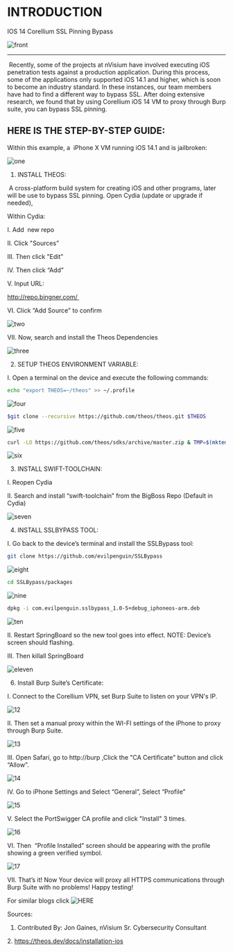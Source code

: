 
# INTRODUCTION

IOS 14 Corellium SSL Pinning Bypass

![front](https://github.com/ElizaKeffeler/blog/blob/main/IOS%20Bypassing%20/img/ssl-bog%202.jpg)

-----------------------------------------------

 Recently, some of the projects at nVisium have involved executing iOS penetration tests against a production application. 
During this process, some of the applications only supported iOS 14.1 and higher, which is soon to become an industry standard. 
In these instances, our team members have had to find a different way to bypass SSL. After doing extensive research, we found 
that by using Corellium iOS 14 VM to proxy through Burp suite, you can bypass SSL pinning. 


## HERE IS THE STEP-BY-STEP GUIDE:


Within this example, a  iPhone X VM running iOS 14.1 and is jailbroken: 

![one](https://github.com/ElizaKeffeler/blog/blob/main/IOS%20Bypassing%20/img/IMAGE1.png)

1. INSTALL THEOS:  

 A cross-platform build system for creating iOS and other programs, later will be use to bypass SSL pinning.
 Open Cydia (update or upgrade if needed), 


Within Cydia:

  I. Add  new repo

  II. Click "Sources”

  III. Then click "Edit”

  IV. Then click “Add” 

  V. Input URL:

  http://repo.bingner.com/ 
 
  VI. Click “Add Source” to confirm

![two](https://github.com/ElizaKeffeler/blog/blob/main/IOS%20Bypassing%20/img/IMAGE2.png)



VII. Now, search and install the Theos Dependencies 


![three](https://github.com/ElizaKeffeler/blog/blob/main/IOS%20Bypassing%20/img/IMAGE3.png)



2. SETUP THEOS ENVIRONMENT VARIABLE: 

 I. Open a terminal on the device and execute the following commands:

 ```bash
 echo "export THEOS=~/theos" >> ~/.profile
 ```

![four](https://github.com/ElizaKeffeler/blog/blob/main/IOS%20Bypassing%20/img/IMAGE4.png)

 ```bash
 $git clone --recursive https://github.com/theos/theos.git $THEOS
 ```

![five](https://github.com/ElizaKeffeler/blog/blob/main/IOS%20Bypassing%20/img/IMAGE5.png)

 ```bash
 curl -LO https://github.com/theos/sdks/archive/master.zip & TMP=$(mktemp -d) & unzip master.zip -d $TMP & mv $TMP/sdks-master/*.sdk $THEOS/sdks & rm -r   master.zip $TMP
 ```
![six](https://github.com/ElizaKeffeler/blog/blob/main/IOS%20Bypassing%20/img/IMAGE6.png)


3. INSTALL SWIFT-TOOLCHAIN:

  I. Reopen Cydia

  II. Search and install “swift-toolchain” from the BigBoss Repo (Default in Cydia)

![seven](https://github.com/ElizaKeffeler/blog/blob/main/IOS%20Bypassing%20/img/IMAGE7.png)



4. INSTALL SSLBYPASS TOOL:

  I. Go back to the device’s terminal and install the SSLBypass tool: 


```bash
git clone https://github.com/evilpenguin/SSLBypass
```

![eight](https://github.com/ElizaKeffeler/blog/blob/main/IOS%20Bypassing%20/img/IMAGE8.png)


```bash
cd SSLBypass/packages
```

![nine](https://github.com/ElizaKeffeler/blog/blob/main/IOS%20Bypassing%20/img/IMAGE9.png)

```bash
dpkg -i com.evilpenguin.sslbypass_1.0-5+debug_iphoneos-arm.deb
```
![ten](https://github.com/ElizaKeffeler/blog/blob/main/IOS%20Bypassing%20/img/IMAGE10.png)



  II. Restart SpringBoard so the new tool goes into effect. NOTE: Device’s screen should flashing. 

  III. Then killall SpringBoard


![eleven](https://github.com/ElizaKeffeler/blog/blob/main/IOS%20Bypassing%20/img/IMAGE11.png)



6. Install Burp Suite’s Certificate:

  I. Connect to the Corellium VPN, set Burp Suite to listen on your VPN's IP.

![12](https://github.com/ElizaKeffeler/blog/blob/main/IOS%20Bypassing%20/img/IMAGE12.png)

  II. Then set a manual proxy within the WI-FI settings of the iPhone to proxy through Burp Suite.

![13](https://github.com/ElizaKeffeler/blog/blob/main/IOS%20Bypassing%20/img/IMAGE13.png)



  III. Open Safari, go to http://burp ,Click the "CA Certificate" button and click “Allow”. 

![14](https://github.com/ElizaKeffeler/blog/blob/main/IOS%20Bypassing%20/img/IMAGE14.png)

  IV. Go to iPhone Settings and Select “General”, Select “Profile” 

![15](https://github.com/ElizaKeffeler/blog/blob/main/IOS%20Bypassing%20/img/IMAGE15.png)



  V. Select the PortSwigger CA profile and click "Install" 3 times.

![16](https://github.com/ElizaKeffeler/blog/blob/main/IOS%20Bypassing%20/img/IMAGE16.png)



  VI. Then  “Profile Installed” screen should be appearing with the profile showing a green verified symbol. 


![17](https://github.com/ElizaKeffeler/blog/blob/main/IOS%20Bypassing%20/img/IMAGE17.png)



  VII. That’s it! Now Your device will proxy all HTTPS communications through Burp Suite with no problems! Happy testing!



For similar blogs click ![HERE](https://nvisium.com/news/)

Sources:   

1. Contributed By: Jon Gaines, nVisium Sr. Cybersecurity Consultant

2. https://theos.dev/docs/installation-ios

 
